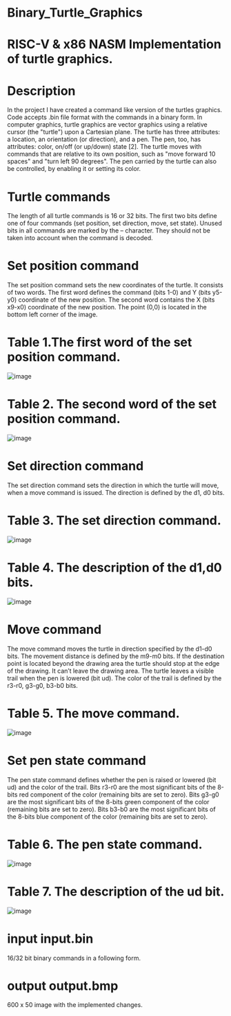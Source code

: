 # Binary_Turtle_Graphics
# RISC-V & x86 NASM Implementation of turtle graphics.
# Description
In the project I have created a command like version of the turtles graphics. Code accepts .bin file format with the commands in a binary form.
In computer graphics, turtle graphics are vector graphics using a relative cursor (the "turtle") upon a Cartesian plane. The turtle has three attributes: a location, an orientation (or direction), and a pen. The pen, too, has attributes: color, on/off (or up/down) state [2]. The turtle moves with commands that are relative to its own position, such as "move forward 10 spaces" and "turn left 90 degrees". The pen carried by the turtle can also be controlled, by enabling it or setting its color. 
 
# Turtle commands 
The length of all turtle commands is 16 or 32 bits. The first two bits define one of four commands (set position, set direction, move, set state). Unused bits in all commands are marked by the – character. They should not be taken into account when the command is decoded. 

# Set position command 
The set position command sets the new coordinates of the turtle. It consists of two words. The first word defines the command (bits 1-0) and Y (bits y5-y0) coordinate of the new position. The second word contains the X (bits x9-x0) coordinate of the new position. The point (0,0) is located in the bottom left corner of the image. 

# Table 1.The first word of the set position command. 

![image](https://user-images.githubusercontent.com/64479565/217654181-dc8b54ea-c433-468a-bfa2-c721a42b3f93.png)
# Table 2. The second word of the set position command.
![image](https://user-images.githubusercontent.com/64479565/217654272-392f07e7-b26f-4b84-9087-2b46a5389256.png)


# Set direction command 
The set direction command sets the direction in which the turtle will move, when a move command is issued. The direction is defined by the d1, d0 bits.
# Table 3. The set direction command. 
![image](https://user-images.githubusercontent.com/64479565/217654496-973f75e0-02b4-4087-aad1-493a6fa0bfc8.png)
        
# Table 4. The description of the d1,d0 bits. 
![image](https://user-images.githubusercontent.com/64479565/217654574-7b2009ff-8e59-4ff3-bf72-55237bcc76d7.png)

# Move command 
The move command moves the turtle in direction specified by the d1-d0 bits. The movement distance is defined by the m9-m0 bits. If the destination point is located beyond the drawing area the turtle should stop at the edge of the drawing. It can’t leave the drawing area. The turtle leaves a visible trail when the pen is lowered (bit ud). The color of the trail is defined by the r3-r0, g3-g0, b3-b0 bits. 
# Table 5. The move command.
![image](https://user-images.githubusercontent.com/64479565/217654672-42e9c418-dc8d-4e87-9589-78cd573b021b.png)

# Set pen state command 
The pen state command defines whether the pen is raised or lowered (bit ud) and the color of the trail. Bits r3-r0 are the most significant bits of the 8-bits red component of the color (remaining bits are set to zero). Bits g3-g0 are the most significant bits of the 8-bits green component of the color (remaining bits are set to zero). Bits b3-b0 are the most significant bits of the 8-bits blue component of the color (remaining bits are set to zero). 

# Table 6. The pen state command.
![image](https://user-images.githubusercontent.com/64479565/217654781-439d6e10-cfa2-41ca-b3f1-f0019327f830.png)

# Table 7. The description of the ud bit.
![image](https://user-images.githubusercontent.com/64479565/217654848-68e23c69-23d5-467b-bd66-4b7636a574f3.png)



# input input.bin
16/32 bit binary commands in a following form.

# output output.bmp
600 x 50 image with the implemented changes.



        
